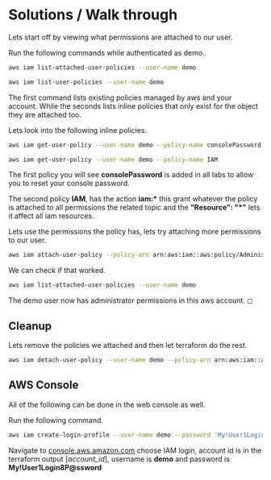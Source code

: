# Solutions / Walk through

Lets start off by viewing what permissions are attached to our user.

Run the following commands while authenticated as demo.

```sh
aws iam list-attached-user-policies --user-name demo

aws iam list-user-policies --user-name demo
```

The first command lists existing policies managed by aws and your account. While the seconds lists inline policies that only exist for the object they are attached too.

Lets look into the following inline policies.

```sh
aws iam get-user-policy --user-name demo --policy-name consolePassword

aws iam get-user-policy --user-name demo --policy-name IAM
```

The first policy you will see **consolePassword** is added in all labs to allow you to reset your console password.

The second policy **IAM**, has the action **iam:\*** this grant whatever the policy is attached to all permissions the related topic and the **"Resource": "\*"** lets it affect all iam resources.

Lets use the permissions the policy has, lets try attaching more permissions to our user.

```sh
aws iam attach-user-policy --policy-arn arn:aws:iam::aws:policy/AdministratorAccess --user-name demo
```

We can check if that worked.

```sh
aws iam list-attached-user-policies --user-name demo
```

The demo user now has administrator permissions in this aws account. ◻

## Cleanup

Lets remove the policies we attached and then let terraform do the rest.

```sh
aws iam detach-user-policy --user-name demo --policy-arn arn:aws:iam::aws:policy/AdministratorAccess
```

## AWS Console

All of the following can be done in the web console as well.

Run the following command.

```sh
aws iam create-login-profile --user-name demo --password 'My!User1Login8P@ssword'
```

Navigate to [console.aws.amazon.com](console.aws.amazon.com) choose IAM login, account id is in the terraform output [*account_id*], username is **demo** and password is **My!User1Login8P@ssword**
